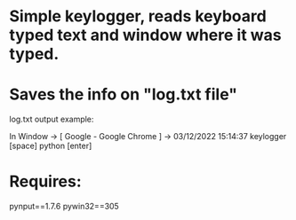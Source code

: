 # Simple keylogger, reads keyboard typed text and window where it was typed.
# Saves the info on "log.txt file"

log.txt output example:

In Window -> [ Google - Google Chrome ] -> 03/12/2022 15:14:37 
keylogger [space] python [enter]

# Requires:
pynput==1.7.6
pywin32==305
